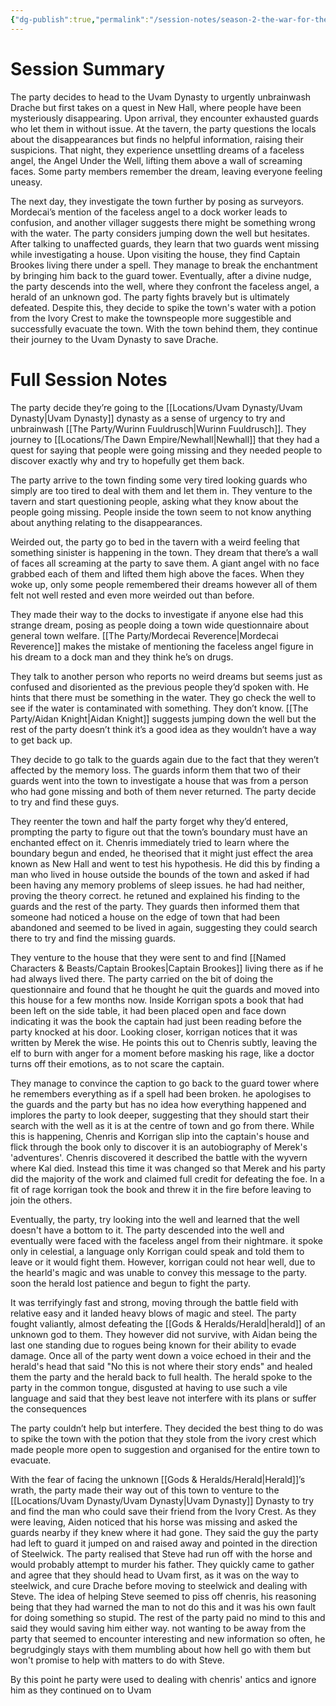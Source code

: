 ```yaml
---
{"dg-publish":true,"permalink":"/session-notes/season-2-the-war-for-the-ofc-s-freedom/session-7/","noteIcon":""}
---
```


# Session Summary
The party decides to head to the Uvam Dynasty to urgently unbrainwash Drache but first takes on a quest in New Hall, where people have been mysteriously disappearing. Upon arrival, they encounter exhausted guards who let them in without issue. At the tavern, the party questions the locals about the disappearances but finds no helpful information, raising their suspicions. That night, they experience unsettling dreams of a faceless angel, the Angel Under the Well, lifting them above a wall of screaming faces. Some party members remember the dream, leaving everyone feeling uneasy.

The next day, they investigate the town further by posing as surveyors. Mordecai’s mention of the faceless angel to a dock worker leads to confusion, and another villager suggests there might be something wrong with the water. The party considers jumping down the well but hesitates. After talking to unaffected guards, they learn that two guards went missing while investigating a house. Upon visiting the house, they find Captain Brookes living there under a spell. They manage to break the enchantment by bringing him back to the guard tower. Eventually, after a divine nudge, the party descends into the well, where they confront the faceless angel, a herald of an unknown god. The party fights bravely but is ultimately defeated. Despite this, they decide to spike the town's water with a potion from the Ivory Crest to make the townspeople more suggestible and successfully evacuate the town. With the town behind them, they continue their journey to the Uvam Dynasty to save Drache.

# Full Session Notes
The party decide they’re going to the [[Locations/Uvam Dynasty/Uvam Dynasty\|Uvam Dynasty]] dynasty as a sense of urgency to try and unbrainwash [[The Party/Wurinn Fuuldrusch\|Wurinn Fuuldrusch]]. They journey to [[Locations/The Dawn Empire/Newhall\|Newhall]] that they had a quest for saying that people were going missing and they needed people to discover exactly why and try to hopefully get them back.

The party arrive to the town finding some very tired looking guards who simply are too tired to deal with them and let them in. They venture to the tavern and start questioning people, asking what they know about the people going missing. People inside the town seem to not know anything about anything relating to the disappearances. 

Weirded out, the party go to bed in the tavern with a weird feeling that something sinister is happening in the town. They dream that there’s a wall of faces all screaming at the party to save them. A giant angel with no face grabbed each of them and lifted them high above the faces. When they woke up, only some people remembered their dreams however all of them felt not well rested and even more weirded out than before.

They made their way to the docks to investigate if anyone else had this strange dream, posing as people doing a town wide questionnaire about general town welfare. [[The Party/Mordecai Reverence\|Mordecai Reverence]] makes the mistake of mentioning the faceless angel figure in his dream to a dock man and they think he’s on drugs. 

They talk to another person who reports no weird dreams but seems just as confused and disoriented as the previous people they’d spoken with. He hints that there must be something in the water. They go check the well to see if the water is contaminated with something. They don’t know. [[The Party/Aidan Knight\|Aidan Knight]] suggests jumping down the well but the rest of the party doesn’t think it’s a good idea as they wouldn’t have a way to get back up.

They decide to go talk to the guards again due to the fact that they weren’t affected by the memory loss. The guards inform them that two of their guards went into the town to investigate a house that was from a person who had gone missing and both of them never returned. The party decide to try and find these guys.

They reenter the town and half the party forget why they’d entered, prompting the party to figure out that the town’s boundary must have an enchanted effect on it. Chenris immediately tried to learn where the boundary begun and ended, he theorised that it might just effect the area known as New Hall and went to test his hypothesis. He did this by finding a man who lived in house outside the bounds of the town and asked if had been having any memory problems of sleep issues. he had had neither, proving the theory correct. he retuned and explained his finding to the guards and the rest of the party. They guards then informed them that someone had noticed a house on the edge of town that had been abandoned and seemed to be lived in again, suggesting they could search there to try and find the missing guards. 

They venture to the house that they were sent to and find [[Named Characters & Beasts/Captain Brookes\|Captain Brookes]] living there as if he had always lived there. The party carried on the bit of doing the questionnaire and found that he thought he quit the guards and moved into this house for a few months now. Inside Korrigan spots a book that had been left on the side table, it had been placed open and face down indicating it was the book the captain had just been reading before the party knocked at his door. Looking closer, korrigan notices that it was written by Merek the wise. He points this out to Chenris subtly, leaving the elf to burn with anger for a moment before masking his rage, like a doctor turns off their emotions,  as to not scare the captain. 

They manage to convince the caption to go back to the guard tower where he remembers everything as if a spell had been broken. he apologises to the guards and the party but has no idea how everything happened and implores the party to look deeper, suggesting that they should start their search with the well as it is at the centre of town and go from there. While this is happening, Chenris and Korrigan slip into the captain's house and flick through the book only to discover it is an autobiography of Merek's 'adventures'. Chenris discovered it described the battle with the wyvern where Kal died. Instead this time it was changed so that Merek and his party did the majority of the work and claimed full credit for defeating the foe. In a fit of rage korrigan took the book and threw it in the fire before leaving to join the others. 

Eventually, the party, try looking into the well and learned that the well doesn't have a bottom to it. The party descended into the well and eventually were faced with the faceless angel from their nightmare. it spoke only in celestial, a language only Korrigan could speak and told them to leave or it would fight them. However, korrigan could not hear well, due to the hearld's magic and was unable to convey this message to the party. soon the herald lost patience and begun to fight the party.

It was terrifyingly fast and strong, moving through the battle field with relative easy and it landed heavy blows of magic and steel. The party fought valiantly, almost defeating the [[Gods & Heralds/Herald\|herald]] of an unknown god to them. They however did not survive, with Aidan being the last one standing due to rogues being known for their ability to evade damage. Once all of the party went down a voice echoed in their and the herald's head that said "No this is not where their story ends" and healed them the party and the herald back to full health. The herald spoke to the party in the common tongue, disgusted at having to use such a vile language and said that they best leave not interfere with its plans or suffer the consequences 

The party couldn’t help but interfere. They decided the best thing to do was to spike the town with the potion that they stole from the ivory crest which made people more open to suggestion and organised for the entire town to evacuate. 

With the fear of facing the unknown [[Gods & Heralds/Herald\|Herald]]’s wrath, the party made their way out of this town to venture to the [[Locations/Uvam Dynasty/Uvam Dynasty\|Uvam Dynasty]] Dynasty to try and find the man who could save their friend from the Ivory Crest. As they were leaving, Aiden noticed that his horse was missing and asked the guards nearby if they knew where it had gone. They said the guy the party had left to guard it jumped on and raised away and pointed in the direction of Steelwick. The party realised that Steve had run off with the horse and would probably attempt to murder his father. They quickly came to gather and agree that they should head to Uvam first, as it was on the way to steelwick, and cure Drache before moving to steelwick and dealing with Steve. The idea of helping Steve seemed to piss off chenris, his reasoning being that they had warned the man to not do this and it was his own fault for doing something so stupid. The rest of the party paid no mind to this and said they would saving him either way. not wanting to be away from the party that seemed to encounter interesting  and new information so often, he begrudgingly stays with them mumbling about how hell go with them but won't promise to help with matters to do with Steve.

By this point he party were used to dealing with chenris' antics and ignore him as they continued on to Uvam